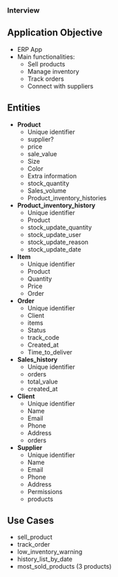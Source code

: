 ### Interview

## Application Objective

- ERP App
- Main functionalities:
    - Sell products
    - Manage inventory
    - Track orders
    - Connect with suppliers

## Entities

- **Product**
    - Unique identifier
    - supplier?
    - price
    - sale_value
    - Size
    - Color
    - Extra information
    - stock_quantity
    - Sales_volume
    - Product_inventory_histories
- **Product_inventory_history**
    - Unique identifier
    - Product
    - stock_update_quantity
    - stock_update_user
    - stock_update_reason
    - stock_update_date
- **Item**
    - Unique identifier
    - Product
    - Quantity
    - Price
    - Order
- **Order**
    - Unique identifier
    - Client
    - items
    - Status
    - track_code
    - Created_at
    - Time_to_deliver
- **Sales_history**
    - Unique identifier
    - orders
    - total_value
    - created_at
- **Client**
    - Unique identifier
    - Name
    - Email
    - Phone
    - Address
    - orders
- **Supplier**
    - Unique identifier
    - Name
    - Email
    - Phone
    - Address
    - Permissions
    - products

## Use Cases

- sell_product
- track_order
- low_inventory_warning
- history_list_by_date
- most_sold_products (3 products)